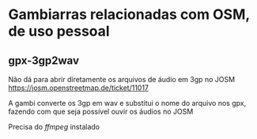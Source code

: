 # Gambiarras relacionadas com OSM, de uso pessoal

## gpx-3gp2wav
Não dá para abrir diretamente os arquivos de áudio em 3gp no JOSM  
https://josm.openstreetmap.de/ticket/11017

A gambi converte os 3gp em wav e substitui o nome do arquivo nos gpx, fazendo com que seja possível ouvir os áudios no JOSM

Precisa do *ffmpeg* instalado
